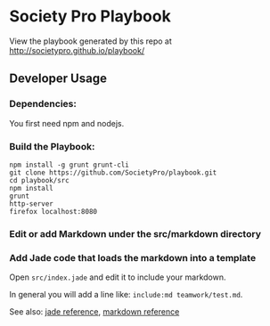 Society Pro Playbook 
====================

View the playbook generated by this repo at http://societypro.github.io/playbook/

Developer Usage
---------------

### Dependencies:
You first need npm and nodejs.

### Build the Playbook:

```
npm install -g grunt grunt-cli
git clone https://github.com/SocietyPro/playbook.git
cd playbook/src
npm install
grunt
http-server
firefox localhost:8080
```

### Edit or add Markdown under the src/markdown directory


### Add Jade code that loads the markdown into a template 
Open `src/index.jade` and edit it to include your markdown.

In general you will add a line like: `include:md teamwork/test.md`.

See also: [jade reference](http://jade-lang.com/api/), [markdown reference](http://daringfireball.net/projects/markdown/syntax)